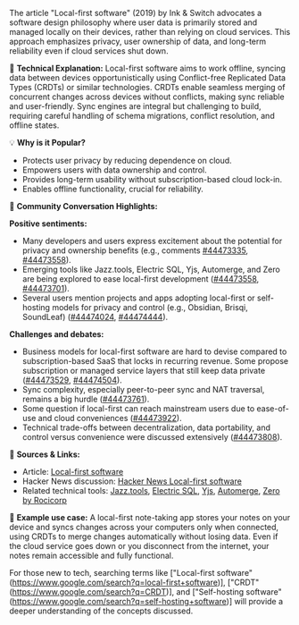 The article "Local-first software" (2019) by Ink & Switch advocates a software design philosophy where user data is primarily stored and managed locally on their devices, rather than relying on cloud services. This approach emphasizes privacy, user ownership of data, and long-term reliability even if cloud services shut down. 

🔧 **Technical Explanation:**
Local-first software aims to work offline, syncing data between devices opportunistically using Conflict-free Replicated Data Types (CRDTs) or similar technologies. CRDTs enable seamless merging of concurrent changes across devices without conflicts, making sync reliable and user-friendly. Sync engines are integral but challenging to build, requiring careful handling of schema migrations, conflict resolution, and offline states.

💡 **Why is it Popular?**
- Protects user privacy by reducing dependence on cloud.
- Empowers users with data ownership and control.
- Provides long-term usability without subscription-based cloud lock-in.
- Enables offline functionality, crucial for reliability.

🤝 **Community Conversation Highlights:**

**Positive sentiments:**
- Many developers and users express excitement about the potential for privacy and ownership benefits (e.g., comments [#44473335](https://news.ycombinator.com/item?id=44473335), [#44473558](https://news.ycombinator.com/item?id=44473558)).
- Emerging tools like Jazz.tools, Electric SQL, Yjs, Automerge, and Zero are being explored to ease local-first development ([#44473558](https://news.ycombinator.com/item?id=44473558), [#44473701](https://news.ycombinator.com/item?id=44473701)).
- Several users mention projects and apps adopting local-first or self-hosting models for privacy and control (e.g., Obsidian, Brisqi, SoundLeaf) ([#44474024](https://news.ycombinator.com/item?id=44474024), [#44474444](https://news.ycombinator.com/item?id=44474444)).

**Challenges and debates:**
- Business models for local-first software are hard to devise compared to subscription-based SaaS that locks in recurring revenue. Some propose subscription or managed service layers that still keep data private ([#44473529](https://news.ycombinator.com/item?id=44473529), [#44474504](https://news.ycombinator.com/item?id=44474504)).
- Sync complexity, especially peer-to-peer sync and NAT traversal, remains a big hurdle ([#44473761](https://news.ycombinator.com/item?id=44473761)).
- Some question if local-first can reach mainstream users due to ease-of-use and cloud conveniences ([#44473922](https://news.ycombinator.com/item?id=44473922)).
- Technical trade-offs between decentralization, data portability, and control versus convenience were discussed extensively ([#44473808](https://news.ycombinator.com/item?id=44473808)).

🔗 **Sources & Links:**
- Article: [Local-first software](https://www.inkandswitch.com/essay/local-first/)
- Hacker News discussion: [Hacker News Local-first software](https://news.ycombinator.com/item?id=44473135)
- Related technical tools: [Jazz.tools](https://jazz.tools), [Electric SQL](https://electric-sql.com), [Yjs](https://yjs.dev), [Automerge](https://automerge.org/), [Zero by Rocicorp](https://rocicorp.com/zero)

🌟 **Example use case:**
A local-first note-taking app stores your notes on your device and syncs changes across your computers only when connected, using CRDTs to merge changes automatically without losing data. Even if the cloud service goes down or you disconnect from the internet, your notes remain accessible and fully functional.

For those new to tech, searching terms like ["Local-first software" (https://www.google.com/search?q=local-first+software)], ["CRDT" (https://www.google.com/search?q=CRDT)], and ["Self-hosting software" (https://www.google.com/search?q=self-hosting+software)] will provide a deeper understanding of the concepts discussed.